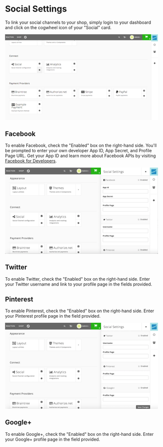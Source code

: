 # Social Settings

To link your social channels to your shop, simply login to your dashboard and click on the cogwheel icon of your "Social" card.

![](/assets/admin-dashboard-social.png "Reaction Commerce Dashboard")

## Facebook

To enable Facebook, check the "Enabled" box on the right-hand side. You'll be prompted to enter your own developer App ID, App Secret, and Profile Page URL. Get your App ID and learn more about Facebook APIs by visiting [Facebook for Developers](https://developers.facebook.com/apps).

![](/assets/admin-social-1.png "Reaction Commerce Dashboard")

## Twitter

To enable Twitter, check the "Enabled" box on the right-hand side. Enter your Twitter username and link to your profile page in the fields provided.

## Pinterest

To enable Pinterest, check the "Enabled" box on the right-hand side. Enter your Pinterest profile page in the field provided.

![](/assets/admin-social-2.png "Reaction Commerce Dashboard")

## Google+

To enable Google+, check the "Enabled" box on the right-hand side. Enter your Google+ profile page in the field provided.
